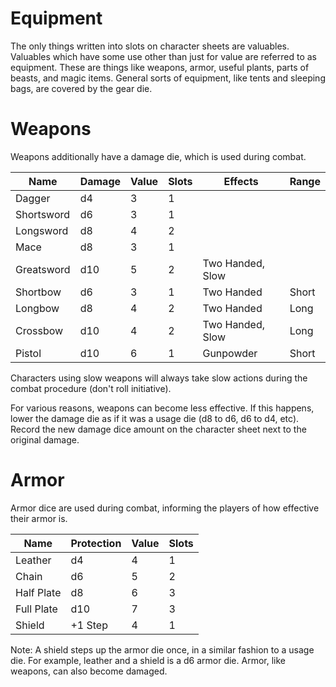 # Equipment

The only things written into slots on character sheets are valuables. Valuables which have some use other than just for value are referred to as equipment. These are things like weapons, armor, useful plants, parts of beasts, and magic items. General sorts of equipment, like tents and sleeping bags, are covered by the gear die.

# Weapons

Weapons additionally have a damage die, which is used during combat.

| Name | Damage | Value | Slots | Effects | Range |
| --- | --- | --- | --- | --- | --- |
| Dagger | d4 | 3 | 1  |
| Shortsword | d6 | 3 | 1  |
| Longsword | d8 | 4 |  2 |
| Mace | d8 | 3 |  1 |
| Greatsword | d10 | 5 | 2 | Two Handed, Slow |  |
| Shortbow | d6 | 3 | 1 | Two Handed | Short |
| Longbow | d8 | 4 | 2 | Two Handed | Long |
| Crossbow | d10 | 4 | 2 | Two Handed, Slow | Long |
| Pistol | d10 | 6 | 1 | Gunpowder | Short |

Characters using slow weapons will always take slow actions during the combat procedure (don't roll initiative).

For various reasons, weapons can become less effective. If this happens, lower the damage die as if it was a usage die (d8 to d6, d6 to d4, etc). Record the new damage dice amount on the character sheet next to the original damage.

# Armor

Armor dice are used during combat, informing the players of how effective their armor is.

| Name | Protection | Value | Slots |
| --- | --- | --- | --- |
| Leather | d4 | 4 | 1 |
| Chain | d6 | 5 | 2 |
| Half Plate | d8 | 6 | 3 |
| Full Plate | d10 | 7 | 3 |
| Shield | +1 Step | 4 | 1 |

Note: A shield steps up the armor die once, in a similar fashion to a usage die. For example, leather and a shield is a d6 armor die. Armor, like weapons, can also become damaged.